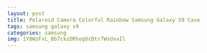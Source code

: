 ```yaml
---
layout: post
title: Polaroid Camera Colorful Rainbow Samsung Galaxy S9 Case
tags: samsung galaxy s9
categories: samsung
img: 1Y8WzFxL_Bb7ckzDRhogUcDtr7WsUxaIl
---
```

